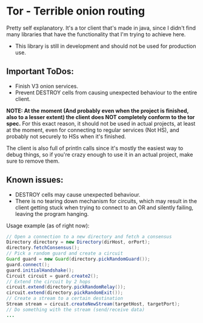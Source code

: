 # Tor - Terrible onion routing
Pretty self explanatory. It's a tor client that's made in java, since I didn't find many libraries that have the functionality that I'm trying to achieve here.

- This library is still in development and should not be used for production use.

Important ToDos:
- 
- Finish V3 onion services.
- Prevent DESTROY cells from causing unexpected behaviour to the entire client.

**NOTE: At the moment (And probably even when the project is finished, also to a lesser extent) the client does NOT completely conform to the tor spec.**
For this exact reason, it should not be used in actual projects, at least at the moment, even for connecting to regular services (Not HS), and probably not securely to HSs when it's finished.

The client is also full of println calls since it's mostly the easiest way to debug things, so if you're crazy enough to use it in an actual project, make sure to remove them.

Known issues:
-
- DESTROY cells may cause unexpected behaviour.
- There is no tearing down mechanism for circuits, which may result in the client getting stuck when trying to connect to an OR and silently failing, leaving the program hanging.

Usage example (as of right now):

```java
// Open a connection to a new directory and fetch a consensus
Directory directory = new Directory(dirHost, orPort);
directory.fetchConsensus();
// Pick a random guard and create a circuit
Guard guard = new Guard(directory.pickRandomGuard());
guard.connect();
guard.initialHandshake();
Circuit circuit = guard.create2();
// Extend the circuit by 2 hops
circuit.extend(directory.pickRandomRelay());
circuit.extend(directory.pickRandomExit());
// Create a stream to a certain destination
Stream stream = circuit.createNewStream(targetHost, targetPort);
// Do something with the stream (send/receive data)
...
```